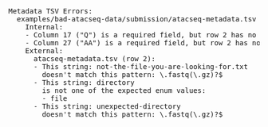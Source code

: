<pre>
Metadata TSV Errors:
  examples/bad-atacseq-data/submission/atacseq-metadata.tsv (as atacseq):
    Internal:
    - Column 17 ("Q") is a required field, but row 2 has no value
    - Column 27 ("AA") is a required field, but row 2 has no value
    External:
      atacseq-metadata.tsv (row 2):
      - This string: not-the-file-you-are-looking-for.txt
        doesn't match this pattern: \.fastq(\.gz)?$
      - This string: directory
        is not one of the expected enum values:
        - file
      - This string: unexpected-directory
        doesn't match this pattern: \.fastq(\.gz)?$
</pre>
